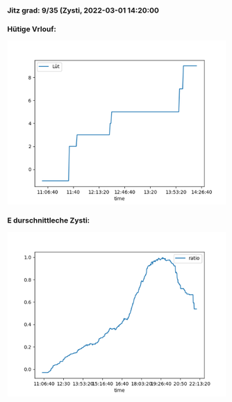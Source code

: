 ### Jitz grad: 9/35 (Zysti, 2022-03-01 14:20:00

### Hütige Vrlouf:
![Graph](Today.png)

### E durschnittleche Zysti:
![Graph](Zysti.png)